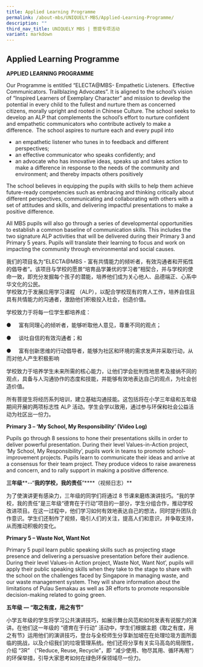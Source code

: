 ```yaml
---
title: Applied Learning Programme
permalink: /about-mbs/UNIQUELY-MBS/Applied-Learning-Programme/
description: ""
third_nav_title: UNIQUELY MBS | 菩提专项活动
variant: markdown
---
```

## Applied Learning Programme 

**APPLIED LEARNING PROGRAMME**

Our Programme is entitled “ELECTA@MBS- Empathetic Listeners.&nbsp; Effective Communicators. Trailblazing Advocates”. It is aligned to the school’s vision of “Inspired Learners of Exemplary Character” and mission to develop the potential in every child to the fullest and nurture them as concerned citizens, morally upright and rooted in Chinese Culture. The school seeks to develop an ALP that complements the school’s effort to nurture confident and empathetic communicators who contribute actively to make a difference.&nbsp; The school aspires to nurture each and every pupil into

*   an empathetic listener who tunes in to feedback and different perspectives;
*   an effective communicator who speaks confidently; and
*   an advocate who has innovative ideas, speaks up and takes action to make a difference in response to the needs of the community and environment; and thereby impacts others positively

The school believes in equipping the pupils with skills to help them achieve future-ready competencies such as embracing and thinking critically about different perspectives, communicating and collaborating with others with a set of attitudes and skills, and delivering impactful presentations to make a positive difference.

All MBS pupils will also go through a series of developmental opportunities to establish a common baseline of communication skills. This includes the two signature ALP activities that will be delivered during their Primary 3 and Primary 5 years. Pupils will translate their learning to focus and work on impacting the community through environmental and social causes.

        

我们的项目名为“ELECTA@MBS - 富有共情能力的倾听者，有效沟通者和开拓性的倡导者”。该项目与学校的愿景“培育品学兼优的学习者”相契合，并与学校的使命一致，即充分发掘每个孩子的潜能，培养他们成为关心他人、品德端正、心系中华文化的公民。  
学校致力于发展应用学习课程 （ALP），以配合学校现有的育人工作，培养自信且具有共情能力的沟通者，激励他们积极投入社会，创造价值。

学校致力于将每一位学生都培养成：

●&nbsp;&nbsp;&nbsp;&nbsp; 富有同理心的倾听者，能够听取他人意见，尊重不同的观点；

●&nbsp;&nbsp;&nbsp;&nbsp; 谈吐自信的有效沟通者；和

●&nbsp;&nbsp;&nbsp;&nbsp; 富有创新思维的行动倡导者，能够为社区和环境的需求发声并采取行动，从而对他人产生积极影响

学校致力于培养学生未来所需的核心能力，让他们学会批判性地思考及接纳不同的观点，具备与人沟通协作的态度和技能，并能够有效地表达自己的观点，为社会创造价值。

所有菩提生将经历系列培训，建立基础沟通技能。这包括将在小学三年级和五年级期间开展的两项标志性 ALP 活动。学生会学以致用，通过参与环保和社会公益活动为社区出一份力。

**Primary 3 – ‘My School, My Responsibility’ (Video Log)**

Pupils go through 8 sessions to hone their presentations skills in order to deliver powerful presentation. During their level Values-in-Action project, ‘My School, My Responsibility’, pupils work in teams to promote school-improvement projects. Pupils learn to communicate their ideas and arrive at a consensus for their team project. They produce videos to raise awareness and concern, and to rally support in making a positive difference.

        

**三年级****\--“****我的学校，我的责任****”****（视频日志）**

为了使演讲更有感染力，三年级的同学们将通过 8 节课来磨练演讲技巧。“我的学校，我的责任”是三年级“德育在于行动”项目的一部分，学生分组合作，推动学校改进项目。在这一过程中，他们学习如何有效地表达自己的想法，同时提升团队合作意识。学生们还制作了视频，吸引人们的关注，提高人们和意识，并争取支持，从而推动积极的变化。

**Primary 5 – Waste Not, Want Not**

Primary 5 pupil learn public speaking skills such as projecting stage presence and delivering a persuasive presentation before their audience. During their level Values-in Action project, Waste Not, Want Not’, pupils will apply their public speaking skills when they take to the stage to share with the school on the challenges faced by Singapore in managing waste, and our waste management system. They will share information about the limitations of Pulau Semakau as well as 3R efforts to promote responsible decision-making related to going green.

        

**五年级** **— “****取之有度，用之有节****”**

小学五年级的学生将学习公共演讲技巧，如展示舞台风范和如何发表有说服力的演讲。在他们这一年级的 “德育在于行动” 活动中，学生们根据主题《取之有度，用之有节》运用他们的演讲技巧，登台与全校师生分享新加坡在在处理垃圾方面所面临的挑战，以及介绍我们的垃圾管理系统。他们还将分享有关实马高岛的局限性，介绍 “3R” （“Reduce, Reuse, Recycle”，即 “减少使用、物尽其用、循环再用”）的环保举措，引导大家思考如何在绿色环保领域尽一份力。